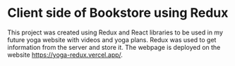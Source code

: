 # Client side of Bookstore using Redux

This project was created using Redux and React libraries to be used in my future yoga website with videos and yoga plans. Redux was used to get information from the server and store it.
The webpage is deployed on the website https://yoga-redux.vercel.app/.
